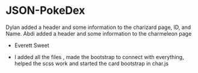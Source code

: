 # JSON-PokeDex
Dylan added a header and some information to the charizard page, ID, and Name.
Abdi added a header and some information to the charmeleon page

- Everett Sweet
* I added all the files , made the bootstrap to connect with everything, helped the scss work and started the card bootstrap in char.js